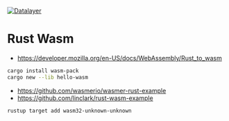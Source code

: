 [![Datalayer](https://raw.githubusercontent.com/datalayer/datalayer/main/res/logo/datalayer-25.svg?sanitize=true)](https://datalayer.io)

# Rust Wasm

- https://developer.mozilla.org/en-US/docs/WebAssembly/Rust_to_wasm

```bash
cargo install wasm-pack
cargo new --lib hello-wasm
```

- https://github.com/wasmerio/wasmer-rust-example
- https://github.com/linclark/rust-wasm-example

```bash
rustup target add wasm32-unknown-unknown
```
